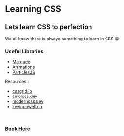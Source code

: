 # Learning CSS

## Lets learn CSS to perfection

We all know there is always something to learn in CSS 😁

### Useful Libraries

- [Marquee](https://www.react-fast-marquee.com/)
- [Animations](https://www.framer.com/motion/)
- [ParticlesJS](https://vincentgarreau.com/particles.js/#default)

Resources :

- [cssgrid.io](https://cssgrid.io/)
- [smolcss.dev](https://smolcss.dev/)
- [moderncss.dev](https://moderncss.dev/)
- [kevinpowell.co](https://www.kevinpowell.co/courses/)

<br>

### [Book Here](https://github.com/shehza-d/Learning-Resources/tree/main/02.%20UX-UI%20design%20and%20CSS)

